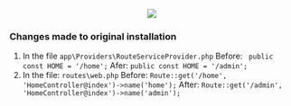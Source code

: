 <p align="center"><img src="https://res.cloudinary.com/auxe/image/upload/v1584899634/auxeBlack220x51_gqqucy.png"></p>

### Changes made to original installation

1. In the file `app\Providers\RouteServiceProvider.php`
Before: ` public const HOME = '/home';`
Afer: `public const HOME = '/admin';`
2. In the file: `routes\web.php`
Before: `Route::get('/home', 'HomeController@index')->name('home');`
After: `Route::get('/admin', 'HomeController@index')->name('admin');`
